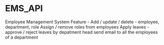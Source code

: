 # EMS_API
Employee Management System
Feature - 
Add / update / delete - employee, department, role
Assign / remove roles from employees
Apply leaves - approve / reject leaves by depatment head
send email to all the employees of a department

